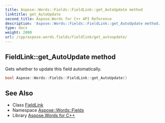 ```yaml
---
title: Aspose::Words::Fields::FieldLink::get_AutoUpdate method
linktitle: get_AutoUpdate
second_title: Aspose.Words for C++ API Reference
description: 'Aspose::Words::Fields::FieldLink::get_AutoUpdate method. Gets whether to update this field automatically in C++.'
type: docs
weight: 2000
url: /cpp/aspose.words.fields/fieldlink/get_autoupdate/
---
```

## FieldLink::get_AutoUpdate method


Gets whether to update this field automatically.

```cpp
bool Aspose::Words::Fields::FieldLink::get_AutoUpdate()
```

## See Also

* Class [FieldLink](../)
* Namespace [Aspose::Words::Fields](../../)
* Library [Aspose.Words for C++](../../../)
